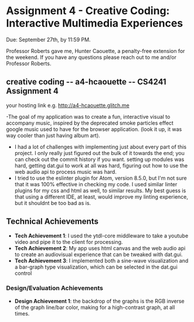 Assignment 4 - Creative Coding: Interactive Multimedia Experiences
===

Due: September 27th, by 11:59 PM.

Professor Roberts gave me, Hunter Caouette, a penalty-free extension for the weekend. If you have any questions please reach out to me and/or Professor Roberts.


## creative coding -- a4-hcaouette -- CS4241 Assignment 4

your hosting link e.g. http://a4-hcaouette.glitch.me

-The goal of my application was to create a fun, interactive visual to accompany music, inspired by the deprecated smoke particles effect google music used to have for the browser application. (look it up, it was way cooler than just having album art).
- I had a lot of challenges with implementing just about every part of this project. I only really just figured out the bulk of it towards the end; you can check out the commit history if you want. setting up modules was hard, getting dat.gui to work at all was hard, figuring out how to use the web audio api to process music was hard.
- I tried to use the eslinter plugin for Atom, version 8.5.0, but I'm not sure that it was 100% effective in checking my code. I used similar linter plugins for my css and html as well, to similar results. My best guess is that using a different IDE, at least, would improve my linting experience, but it shouldnt be too bad as is.

## Technical Achievements
- **Tech Achievement 1**: I used the ytdl-core middleware to take a youtube video and pipe it to the client for processing.
- **Tech Achievement 2**: My app uses html canvas and the web audio api to create an audiovisual experience that can be tweaked with dat.gui.
- **Tech Achievement 3**: I implemented both a sine-wave visualization and a bar-graph type visualization, which can be selected in the dat.gui control

### Design/Evaluation Achievements
- **Design Achievement 1**: the backdrop of the graphs is the RGB inverse of the graph line/bar color, making for a high-contrast graph, at all times.
